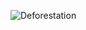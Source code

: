 ![Deforestation](https://user-images.githubusercontent.com/79040885/114275238-ad764000-9a19-11eb-9de0-a9726eef8bf6.png)
